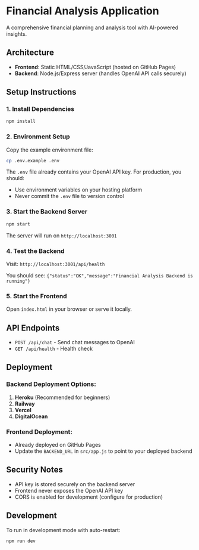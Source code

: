# Financial Analysis Application

A comprehensive financial planning and analysis tool with AI-powered insights.

## Architecture

- **Frontend**: Static HTML/CSS/JavaScript (hosted on GitHub Pages)
- **Backend**: Node.js/Express server (handles OpenAI API calls securely)

## Setup Instructions

### 1. Install Dependencies

```bash
npm install
```

### 2. Environment Setup

Copy the example environment file:
```bash
cp .env.example .env
```

The `.env` file already contains your OpenAI API key. For production, you should:
- Use environment variables on your hosting platform
- Never commit the `.env` file to version control

### 3. Start the Backend Server

```bash
npm start
```

The server will run on `http://localhost:3001`

### 4. Test the Backend

Visit: `http://localhost:3001/api/health`

You should see: `{"status":"OK","message":"Financial Analysis Backend is running"}`

### 5. Start the Frontend

Open `index.html` in your browser or serve it locally.

## API Endpoints

- `POST /api/chat` - Send chat messages to OpenAI
- `GET /api/health` - Health check

## Deployment

### Backend Deployment Options:

1. **Heroku** (Recommended for beginners)
2. **Railway** 
3. **Vercel**
4. **DigitalOcean**

### Frontend Deployment:
- Already deployed on GitHub Pages
- Update the `BACKEND_URL` in `src/app.js` to point to your deployed backend

## Security Notes

- API key is stored securely on the backend server
- Frontend never exposes the OpenAI API key
- CORS is enabled for development (configure for production)

## Development

To run in development mode with auto-restart:
```bash
npm run dev
```